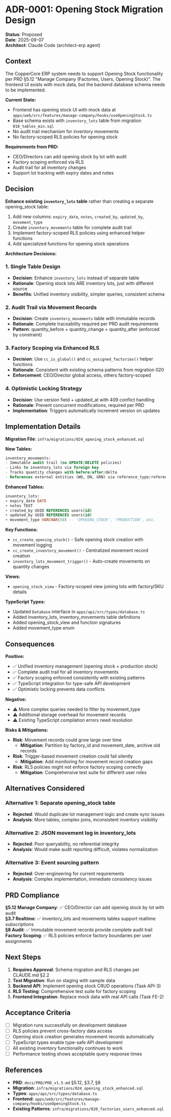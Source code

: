 # ADR-0001: Opening Stock Migration Design

**Status**: Proposed  
**Date**: 2025-09-07  
**Architect**: Claude Code (architect-erp agent)

## Context

The CopperCore ERP system needs to support Opening Stock functionality per PRD §5.12 "Manage Company (Factories, Users, Opening Stock)". The frontend UI exists with mock data, but the backend database schema needs to be implemented.

**Current State:**
- Frontend has opening stock UI with mock data at `apps/web/src/features/manage-company/hooks/useOpeningStock.ts`
- Base schema exists with `inventory_lots` table from migration `010_tables_min.sql`
- No audit trail mechanism for inventory movements
- No factory-scoped RLS policies for opening stock

**Requirements from PRD:**
- CEO/Directors can add opening stock by lot with audit
- Factory scoping enforced via RLS
- Audit trail for all inventory changes
- Support lot tracking with expiry dates and notes

## Decision

**Enhance existing `inventory_lots` table** rather than creating a separate opening_stock table:
1. Add new columns: `expiry_date`, `notes`, `created_by`, `updated_by`, `movement_type`
2. Create `inventory_movements` table for complete audit trail
3. Implement factory-scoped RLS policies using enhanced helper functions
4. Add specialized functions for opening stock operations

**Architecture Decisions:**

### 1. Single Table Design
- **Decision**: Enhance `inventory_lots` instead of separate table
- **Rationale**: Opening stock lots ARE inventory lots, just with different source
- **Benefits**: Unified inventory visibility, simpler queries, consistent schema

### 2. Audit Trail via Movement Records
- **Decision**: Create `inventory_movements` table with immutable records
- **Rationale**: Complete traceability required per PRD audit requirements
- **Pattern**: quantity_before + quantity_change = quantity_after (enforced by constraint)

### 3. Factory Scoping via Enhanced RLS
- **Decision**: Use `cc_is_global()` and `cc_assigned_factories()` helper functions
- **Rationale**: Consistent with existing schema patterns from migration 020
- **Enforcement**: CEO/Director global access, others factory-scoped

### 4. Optimistic Locking Strategy
- **Decision**: Use version field + updated_at with 409 conflict handling
- **Rationale**: Prevent concurrent modifications, required per PRD
- **Implementation**: Triggers automatically increment version on updates

## Implementation Details

**Migration File**: `infra/migrations/024_opening_stock_enhanced.sql`

**New Tables:**
```sql
inventory_movements:
- Immutable audit trail (no UPDATE/DELETE policies)
- Links to inventory_lots via foreign key
- Tracks quantity changes with before/after/delta
- References external entities (WO, DN, GRN) via reference_type/reference_id
```

**Enhanced Tables:**
```sql
inventory_lots:
+ expiry_date DATE
+ notes TEXT  
+ created_by UUID REFERENCES users(id)
+ updated_by UUID REFERENCES users(id)
+ movement_type VARCHAR(50) -- 'OPENING_STOCK', 'PRODUCTION', etc.
```

**Key Functions:**
- `cc_create_opening_stock()` - Safe opening stock creation with movement logging
- `cc_create_inventory_movement()` - Centralized movement record creation
- `inventory_lots_movement_trigger()` - Auto-create movements on quantity changes

**Views:**
- `opening_stock_view` - Factory-scoped view joining lots with factory/SKU details

**TypeScript Types:**
- Updated `Database` interface in `apps/api/src/types/database.ts`
- Added inventory_lots, inventory_movements table definitions
- Added opening_stock_view and function signatures
- Added movement_type enum

## Consequences

**Positive:**
- ✅ Unified inventory management (opening stock + production stock)
- ✅ Complete audit trail for all inventory movements
- ✅ Factory scoping enforced consistently with existing patterns
- ✅ TypeScript integration for type-safe API development
- ✅ Optimistic locking prevents data conflicts

**Negative:**
- ⚠️  More complex queries needed to filter by movement_type
- ⚠️  Additional storage overhead for movement records
- ⚠️  Existing TypeScript compilation errors need resolution

**Risks & Mitigations:**
- **Risk**: Movement records could grow large over time
  - **Mitigation**: Partition by factory_id and movement_date, archive old records
- **Risk**: Trigger-based movement creation could fail silently
  - **Mitigation**: Add monitoring for movement record creation gaps
- **Risk**: RLS policies might not enforce factory scoping correctly
  - **Mitigation**: Comprehensive test suite for different user roles

## Alternatives Considered

### Alternative 1: Separate opening_stock table
- **Rejected**: Would duplicate lot management logic and create sync issues
- **Analysis**: More tables, complex joins, inconsistent inventory visibility

### Alternative 2: JSON movement log in inventory_lots
- **Rejected**: Poor queryability, no referential integrity
- **Analysis**: Would make audit reporting difficult, violates normalization

### Alternative 3: Event sourcing pattern
- **Rejected**: Over-engineering for current requirements
- **Analysis**: Complex implementation, immediate consistency issues

## PRD Compliance

**§5.12 Manage Company**: ✅ CEO/Director can add opening stock by lot with audit  
**§3.7 Realtime**: ✅ inventory_lots and movements tables support realtime subscriptions  
**§8 Audit**: ✅ Immutable movement records provide complete audit trail  
**Factory Scoping**: ✅ RLS policies enforce factory boundaries per user assignments

## Next Steps

1. **Requires Approval**: Schema migration and RLS changes per CLAUDE.md §2.2
2. **Test Migration**: Run on staging with sample data
3. **Backend API**: Implement opening stock CRUD operations (Task API-3)
4. **RLS Testing**: Comprehensive test suite for factory scoping
5. **Frontend Integration**: Replace mock data with real API calls (Task FE-2)

## Acceptance Criteria

- [ ] Migration runs successfully on development database
- [ ] RLS policies prevent cross-factory data access  
- [ ] Opening stock creation generates movement records automatically
- [ ] TypeScript types enable type-safe API development
- [ ] All existing inventory functionality continues to work
- [ ] Performance testing shows acceptable query response times

## References

- **PRD**: `docs/PRD/PRD_v1.5.md` §5.12, §3.7, §8
- **Migration**: `infra/migrations/024_opening_stock_enhanced.sql`
- **Types**: `apps/api/src/types/database.ts`
- **Frontend**: `apps/web/src/features/manage-company/hooks/useOpeningStock.ts`
- **Existing Patterns**: `infra/migrations/020_factories_users_enhanced.sql`